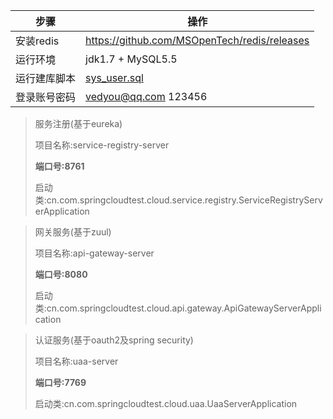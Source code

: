 步骤  | 操作
  --- | ---
 安装redis  | https://github.com/MSOpenTech/redis/releases
 运行环境  | jdk1.7 + MySQL5.5
 运行建库脚本 | [sys_user.sql](https://github.com/vivtoum/cloud-auth/blob/master/sys_user.sql)
 登录账号密码| vedyou@qq.com  123456
 
 
>服务注册(基于eureka)
>
>项目名称:service-registry-server
>
>**端口号:8761**
>
>启动类:cn.com.springcloudtest.cloud.service.registry.ServiceRegistryServerApplication

>网关服务(基于zuul)
>
>项目名称:api-gateway-server
>
>**端口号:8080**
>
>启动类:cn.com.springcloudtest.cloud.api.gateway.ApiGatewayServerApplication

>认证服务(基于oauth2及spring security)
>
>项目名称:uaa-server
>
>**端口号:7769**
>
>启动类:cn.com.springcloudtest.cloud.uaa.UaaServerApplication